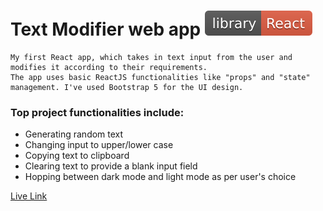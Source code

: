 # Text Modifier web app ![ReactJS](./library-React-red.svg)

    My first React app, which takes in text input from the user and modifies it according to their requirements.
    The app uses basic ReactJS functionalities like "props" and "state" management. I've used Bootstrap 5 for the UI design.

### Top project functionalities include:

- Generating random text
- Changing input to upper/lower case
- Copying text to clipboard
- Clearing text to provide a blank input field
- Hopping between dark mode and light mode as per user's choice

[Live Link](https://text-modifier-react.netlify.app/)
